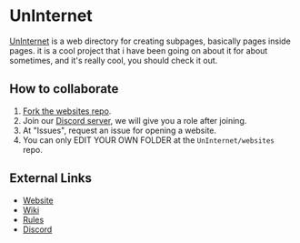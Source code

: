 # UnInternet
[UnInternet](https://uninternet.github.io) is a web directory for creating subpages, basically pages inside pages. it is a cool project that i have been going on about it for about sometimes, and it's really cool, you should check it out.

## How to collaborate
1. [Fork the websites repo](https://github.com/UnInternet/websites/fork).
2. Join our [Discord server](https://discord.com/invite/a6euRPXkfU), we will give you a role after joining.
3. At "Issues", request an issue for opening a website.
4. You can only EDIT YOUR OWN FOLDER at the `UnInternet/websites` repo.

## External Links
* [Website](https://uninternet.github.io)
* [Wiki](https://uninternet.github.io/wiki)
* [Rules](/RULES.md)
* [Discord](https://discord.com/invite/a6euRPXkfU)
